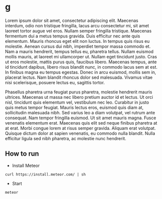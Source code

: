 # g

Lorem ipsum dolor sit amet, consectetur adipiscing elit. Maecenas interdum, odio non tristique fringilla, lacus arcu consectetur mi, sit amet laoreet tortor augue vel eros. Nullam semper fringilla tristique. Maecenas fermentum dui a metus tempus gravida. Duis efficitur nec ante quis elementum. Mauris rhoncus eget elit non luctus. In tempus quis risus eu molestie. Aenean cursus dui nibh, imperdiet tempor massa commodo et. Nam a mauris hendrerit, tempus tellus eu, pharetra tellus. Nullam euismod mollis mauris, at laoreet mi ullamcorper ut. Nullam eget tincidunt justo. Cras ut eros molestie, mattis purus quis, faucibus libero. Maecenas tempus, ante id tincidunt dapibus, libero risus blandit nunc, in commodo lacus sem at est. In finibus magna eu tempus egestas. Donec in arcu euismod, mollis sem in, placerat lectus. Nam blandit rhoncus dolor sed malesuada. Vivamus vitae nisi scelerisque, posuere lectus eu, sagittis tortor.

Phasellus pharetra urna feugiat purus pharetra, molestie hendrerit mauris ultrices. Maecenas ut massa nec libero pretium auctor id et lectus. Ut orci nisl, tincidunt quis elementum vel, vestibulum nec leo. Curabitur in justo quis metus tempor feugiat. Mauris lectus eros, euismod quis diam at, sollicitudin malesuada nibh. Sed varius leo a diam volutpat, vel rutrum ante consequat. Nam tempor fringilla euismod. Ut sit amet mauris magna. Fusce venenatis elementum erat. Maecenas quis elit sed neque finibus pharetra at at erat. Morbi congue lorem at risus semper gravida. Aliquam erat volutpat. Quisque dictum dolor at sapien venenatis, eu commodo nulla blandit. Nulla efficitur ligula sed nibh pharetra, ac molestie nunc hendrerit.

## How to run

- Install Meteor

```
curl https://install.meteor.com/ | sh
```

- Start

```
meteor
```
